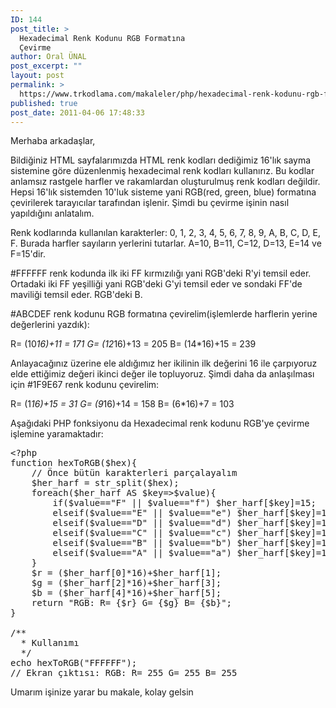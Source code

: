 ```yaml
---
ID: 144
post_title: >
  Hexadecimal Renk Kodunu RGB Formatına
  Çevirme
author: Oral ÜNAL
post_excerpt: ""
layout: post
permalink: >
  https://www.trkodlama.com/makaleler/php/hexadecimal-renk-kodunu-rgb-formatina-cevirme-144.html
published: true
post_date: 2011-04-06 17:48:33
---
```

Merhaba arkadaşlar,

Bildiğiniz HTML sayfalarımızda HTML renk kodları dediğimiz 16'lık sayma sistemine göre düzenlenmiş hexadecimal renk kodları kullanırız. Bu kodlar anlamsız rastgele harfler ve rakamlardan oluşturulmuş renk kodları değildir. Hepsi 16'lık sistemden 10'luk sisteme yani RGB(red, green, blue) formatına çevirilerek tarayıcılar tarafından işlenir. Şimdi bu çevirme işinin nasıl yapıldığını anlatalım.

Renk kodlarında kullanılan karakterler: 0, 1, 2, 3, 4, 5, 6, 7, 8, 9, A, B, C, D, E, F. Burada harfler sayıların yerlerini tutarlar. A=10, B=11, C=12, D=13, E=14 ve F=15'dir.

#FFFFFF renk kodunda ilk iki FF kırmızılığı yani RGB'deki R'yi temsil eder. Ortadaki iki FF yeşilliği yani RGB'deki G'yi temsil eder ve sondaki FF'de maviliği temsil eder. RGB'deki B.

#ABCDEF renk kodunu RGB formatına çevirelim(işlemlerde harflerin yerine değerlerini yazdık):

R= (10*16)+11 = 171
G= (12*16)+13 = 205
B= (14*16)+15 = 239

Anlayacağınız üzerine ele aldığımız her ikilinin ilk değerini 16 ile çarpıyoruz elde ettiğimiz değeri ikinci değer ile topluyoruz. Şimdi daha da anlaşılması için #1F9E67 renk kodunu çevirelim:

R= (1*16)+15 = 31
G= (9*16)+14 = 158
B= (6*16)+7 = 103

Aşağıdaki PHP fonksiyonu da Hexadecimal renk kodunu RGB'ye çevirme işlemine yaramaktadır:
<pre class="prettyprint lang-php" data-start-line="1" data-visibility="visible" data-highlight="" data-caption="">&lt;?php
function hexToRGB($hex){  
    // Önce bütün karakterleri parçalayalım  
    $her_harf = str_split($hex);  
    foreach($her_harf AS $key=&gt;$value){  
        if($value=="F" || $value=="f") $her_harf[$key]=15;  
        elseif($value=="E" || $value=="e") $her_harf[$key]=14;  
        elseif($value=="D" || $value=="d") $her_harf[$key]=13;  
        elseif($value=="C" || $value=="c") $her_harf[$key]=12;  
        elseif($value=="B" || $value=="b") $her_harf[$key]=11;  
        elseif($value=="A" || $value=="a") $her_harf[$key]=10;  
    }  
    $r = ($her_harf[0]*16)+$her_harf[1];  
    $g = ($her_harf[2]*16)+$her_harf[3];  
    $b = ($her_harf[4]*16)+$her_harf[5];
    return "RGB: R= {$r} G= {$g} B= {$b}";
}  
  
/** 
  * Kullanımı 
  */  
echo hexToRGB("FFFFFF");  
// Ekran çıktısı: RGB: R= 255 G= 255 B= 255</pre>
Umarım işinize yarar bu makale, kolay gelsin